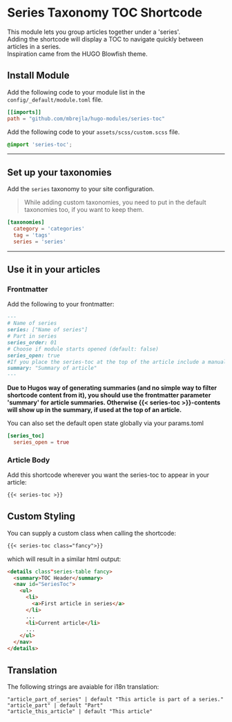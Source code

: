 # Series Taxonomy TOC Shortcode

This module lets you group articles together under a 'series'.  
Adding the shortcode will display a TOC to navigate quickly between articles in a series.  
Inspiration came from the HUGO Blowfish theme.

## Install Module

Add the following code to your module list in the `config/_default/module.toml` file.

```toml
[[imports]]
path = "github.com/mbrejla/hugo-modules/series-toc"
```

Add the following code to your `assets/scss/custom.scss` file.

```scss
@import 'series-toc';
```

<hr>

## Set up your taxonomies

Add the `series` taxonomy to your site configuration.  
>While adding custom taxonomies, you need to put in the default taxonomies too, if you want to keep them.

```toml
[taxonomies]
  category = 'categories'
  tag = 'tags'
  series = 'series'
```

<hr>

## Use it in your articles

### Frontmatter

Add the following to your frontmatter:

```md
---
# Name of series
series: ["Name of series"]
# Part in series
series_order: 01
# Choose if module starts opened (default: false) 
series_open: true
#If you place the series-toc at the top of the article include a manual summary 
summary: "Summary of article"
---
```

**Due to Hugos way of generating summaries (and no simple way to filter shortcode content from it), you should use the frontmatter parameter 'summary' for article summaries. Otherwise {{< series-toc >}}-contents will show up in the summary, if used at the top of an article.**


You can also set the default open state globally via your params.toml

```toml
[series_toc]
  series_open = true
```

### Article Body

Add this shortcode wherever you want the series-toc to appear in your article:

```md
{{< series-toc >}}
```

## Custom Styling

You can supply a custom class when calling the shortcode:

```md
{{< series-toc class="fancy">}}
```

which will result in a similar html output:

```html
<details class"series-table fancy>
  <summary>TOC Header</summary>
  <nav id="SeriesToc">
    <ul>
      <li>
        <a>First article in series</a>
      </li>
      ...
      <li>Current article</li>
      ...
    </ul>
  </nav>  
</details>

```

## Translation

The following strings are avaiable for i18n translation:

```i18n
"article_part_of_series" | default "This article is part of a series."
"article_part" | default "Part"
"article_this_article" | default "This article"
```